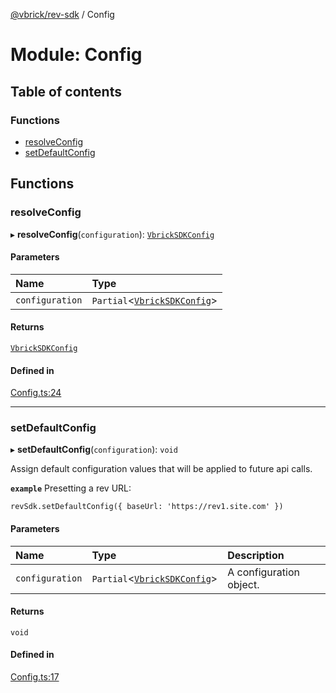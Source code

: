 [@vbrick/rev-sdk](../README.md) / Config

# Module: Config

## Table of contents

### Functions

- [resolveConfig](Config.md#resolveconfig)
- [setDefaultConfig](Config.md#setdefaultconfig)

## Functions

### resolveConfig

▸ **resolveConfig**(`configuration`): [`VbrickSDKConfig`](../interfaces/VbrickSDK.VbrickSDKConfig.md)

#### Parameters

| Name | Type |
| :------ | :------ |
| `configuration` | `Partial`<[`VbrickSDKConfig`](../interfaces/VbrickSDK.VbrickSDKConfig.md)\> |

#### Returns

[`VbrickSDKConfig`](../interfaces/VbrickSDK.VbrickSDKConfig.md)

#### Defined in

[Config.ts:24](https://github.com/vbrick/rev-sdk-js/blob/f31aed5/src/Config.ts#L24)

___

### setDefaultConfig

▸ **setDefaultConfig**(`configuration`): `void`

Assign default configuration values that will be applied to future api calls.

**`example`**
Presetting a rev URL:
```
revSdk.setDefaultConfig({ baseUrl: 'https://rev1.site.com' })
```

#### Parameters

| Name | Type | Description |
| :------ | :------ | :------ |
| `configuration` | `Partial`<[`VbrickSDKConfig`](../interfaces/VbrickSDK.VbrickSDKConfig.md)\> | A configuration object. |

#### Returns

`void`

#### Defined in

[Config.ts:17](https://github.com/vbrick/rev-sdk-js/blob/f31aed5/src/Config.ts#L17)
